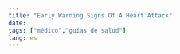 ```yaml
---
title: "Early Warning Signs Of A Heart Attack"
date: 
tags: ["médico","guías de salud"]
lang: es
---
```



